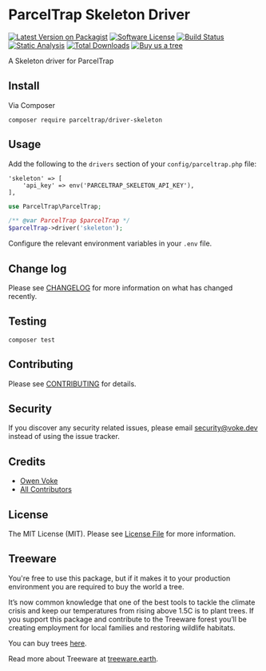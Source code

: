 # ParcelTrap Skeleton Driver

[![Latest Version on Packagist][ico-version]][link-packagist]
[![Software License][ico-license]](LICENSE.md)
[![Build Status][ico-github-actions]][link-github-actions]
[![Static Analysis][ico-static-analysis]][link-static-analysis]
[![Total Downloads][ico-downloads]][link-downloads]
[![Buy us a tree][ico-treeware-gifting]][link-treeware-gifting]

A Skeleton driver for ParcelTrap

## Install

Via Composer

```shell
composer require parceltrap/driver-skeleton
```

## Usage

Add the following to the `drivers` section of your `config/parceltrap.php` file:

```
'skeleton' => [
    'api_key' => env('PARCELTRAP_SKELETON_API_KEY'),
],
```

```php
use ParcelTrap\ParcelTrap;

/** @var ParcelTrap $parcelTrap */
$parcelTrap->driver('skeleton');
```

Configure the relevant environment variables in your `.env` file.

## Change log

Please see [CHANGELOG](CHANGELOG.md) for more information on what has changed recently.

## Testing

```shell
composer test
```

## Contributing

Please see [CONTRIBUTING](.github/CONTRIBUTING.md) for details.

## Security

If you discover any security related issues, please email security@voke.dev instead of using the issue tracker.

## Credits

- [Owen Voke][link-author]
- [All Contributors][link-contributors]

## License

The MIT License (MIT). Please see [License File](LICENSE.md) for more information.

## Treeware

You're free to use this package, but if it makes it to your production environment you are required to buy the world a tree.

It’s now common knowledge that one of the best tools to tackle the climate crisis and keep our temperatures from rising above 1.5C is to plant trees. If you support this package and contribute to the Treeware forest you’ll be creating employment for local families and restoring wildlife habitats.

You can buy trees [here][link-treeware-gifting].

Read more about Treeware at [treeware.earth][link-treeware].

[ico-version]: https://img.shields.io/packagist/v/parceltrap/driver-skeleton.svg?style=flat-square
[ico-license]: https://img.shields.io/badge/license-MIT-brightgreen.svg?style=flat-square
[ico-github-actions]: https://img.shields.io/github/workflow/status/parceltrap/driver-skeleton/Tests.svg?style=flat-square
[ico-static-analysis]: https://img.shields.io/github/workflow/status/parceltrap/driver-skeleton/Static%20Analysis.svg?style=flat-square&label=Static%20Analysis
[ico-downloads]: https://img.shields.io/packagist/dt/parceltrap/driver-skeleton.svg?style=flat-square
[ico-treeware-gifting]: https://img.shields.io/badge/Treeware-%F0%9F%8C%B3-lightgreen?style=flat-square

[link-packagist]: https://packagist.org/packages/parceltrap/driver-skeleton
[link-github-actions]: https://github.com/parceltrap/driver-skeleton/actions
[link-static-analysis]: https://github.com/parceltrap/driver-skeleton/actions/workflows/static.yml
[link-downloads]: https://packagist.org/packages/parceltrap/driver-skeleton
[link-treeware]: https://treeware.earth
[link-treeware-gifting]: https://ecologi.com/owenvoke?gift-trees
[link-author]: https://github.com/owenvoke
[link-contributors]: ../../contributors
